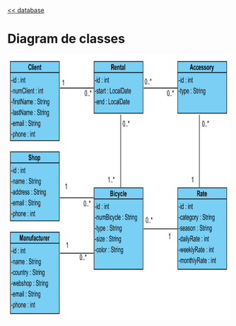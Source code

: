 [<< database](05-database.md)

# Diagram de classes # 

<img src="./images/img-class-diagram.png" alt="Alt text" style="height:600px;">
